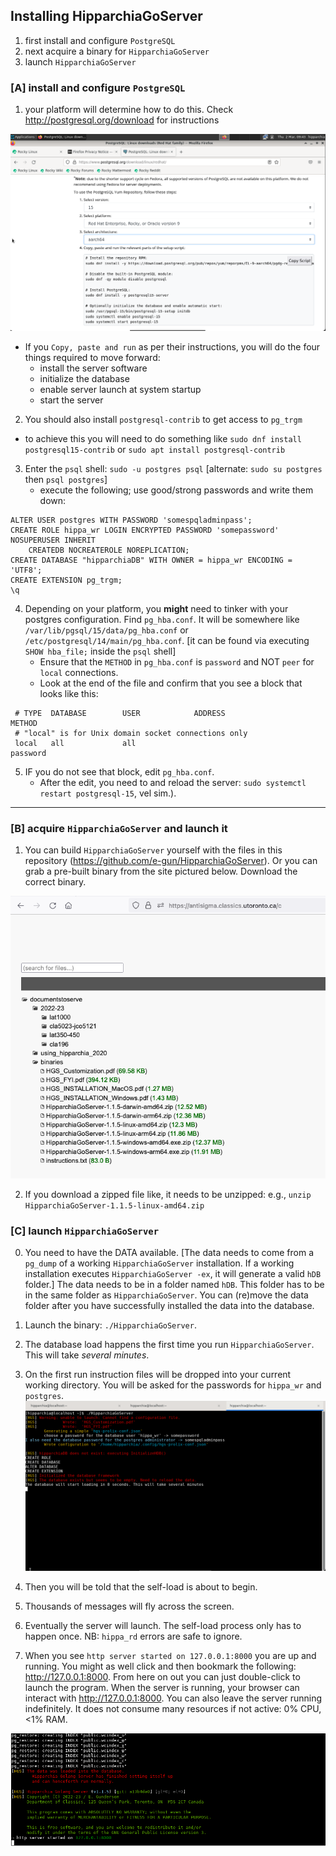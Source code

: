 ## Installing HipparchiaGoServer

1. first install and configure `PostgreSQL`
1. next acquire a binary for `HipparchiaGoServer`
1. launch `HipparchiaGoServer`

### [A] install and configure `PostgreSQL`

1. your platform will determine how to do this. Check http://postgresql.org/download for instructions

![launch](../gitimg/linux/01_linux_psql.png)

* If you `Copy, paste and run` as per their instructions, you will do the four things required to move forward:
  - install the server software
  - initialize the database
  - enable server launch at system startup
  - start the server
2. You should also install `postgresql-contrib` to get access to `pg_trgm`
  - to achieve this you will need to do something like `sudo dnf install postgresql15-contrib` or `sudo apt install postgresql-contrib`
3. Enter the `psql` shell: `sudo -u postgres psql` [alternate: `sudo su postgres` then `psql postgres`]
   - execute the following; use good/strong passwords and write them down:
```
ALTER USER postgres WITH PASSWORD 'somespqladminpass';
CREATE ROLE hippa_wr LOGIN ENCRYPTED PASSWORD 'somepassword' NOSUPERUSER INHERIT 
    CREATEDB NOCREATEROLE NOREPLICATION;
CREATE DATABASE "hipparchiaDB" WITH OWNER = hippa_wr ENCODING = 'UTF8';
CREATE EXTENSION pg_trgm;
\q
```
4. Depending on your platform, you **might** need to tinker with your postgres configuration. Find `pg_hba.conf`. It will be somewhere like `/var/lib/pgsql/15/data/pg_hba.conf` or `/etc/postgresql/14/main/pg_hba.conf`. [it can be found via executing `SHOW hba_file;` inside the `psql` shell]
   - Ensure that the `METHOD` in `pg_hba.conf` is `password` and NOT `peer` for `local` connections. 
   - Look at the end of the file and confirm that you see a block that looks like this:

```
 # TYPE  DATABASE        USER            ADDRESS                 METHOD  
 # "local" is for Unix domain socket connections only
 local   all             all                                     password

```
5. IF you do not see that block, edit `pg_hba.conf`. 
   - After the edit, you need to and reload the server: `sudo systemctl restart postgresql-15`, vel sim.). 

---

### [B] acquire `HipparchiaGoServer` and launch it

1. You can build `HipparchiaGoServer` yourself with the files in this repository (https://github.com/e-gun/HipparchiaGoServer). Or you can grab a pre-built binary from the site pictured below. Download the correct binary. 

![inst12](../gitimg/windows/16_getbinary.png)

2. If you download a zipped file like, it needs to be unzipped: e.g.,  `unzip HipparchiaGoServer-1.1.5-linux-amd64.zip`


### [C] launch `HipparchiaGoServer`

0. You need to have the DATA available. [The data needs to come from a `pg_dump` of a working `HipparchiaGoServer` installation. If a working installation executes `HipparchiaGoServer -ex`, it will generate a valid `hDB` folder.]
   The data needs to be in a folder named `hDB`. This folder has to be in the same folder as `HipparchiaGoServer`.
   You can (re)move the data folder after you have successfully installed the data into the database.
1. Launch the binary: `./HipparchiaGoServer`. 
2. The database load happens the first time you run `HipparchiaGoServer`. This will take *several minutes*.
3. On the first run instruction files will be dropped into your current working directory. You will be asked for the passwords for `hippa_wr` and `postgres`.
   ![launch](../gitimg/linux/02_linux_loading.png)

4. Then you will be told that the self-load is about to begin.
5. Thousands of messages will fly across the screen.
6. Eventually the server will launch. The self-load process only has to happen once.
NB: `hippa_rd` errors are safe to ignore.
7. When you see `http server started on 127.0.0.1:8000` you are up and running. You might as well click and then bookmark the following: http://127.0.0.1:8000.
   From here on out you can just double-click to launch the program. When the server is running, your browser can interact with http://127.0.0.1:8000.
   You can also leave the server running indefinitely. It does not consume many resources if not active: 0% CPU, <1% RAM.

![launch](../gitimg/linux/03_linux_loaded.png)